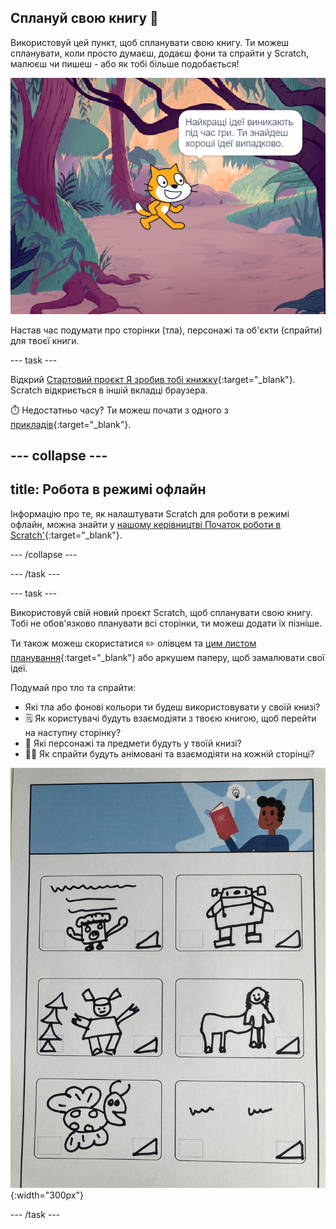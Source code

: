 ## Сплануй свою книгу 📔

Використовуй цей пункт, щоб спланувати свою книгу. Ти можеш спланувати, коли просто думаєш, додаєш фони та спрайти у Scratch, малюєш чи пишеш - або як тобі більше подобається!

![Сцена, яка демонструє думки спрайта, "Деякі з найкращих ідей приходять під час гри. Ти знайдеш хороші ідеї випадково."](images/best-ideas.png)

Настав час подумати про сторінки (тла), персонажі та об'єкти (спрайти) для твоєї книги.

--- task ---

Відкрий [Стартовий проєкт Я зробив тобі книжку](https://scratch.mit.edu/projects/582223042/editor){:target="_blank"}. Scratch відкриється в іншій вкладці браузера.

⏱️ Недостатньо часу? Ти можеш почати з одного з [прикладів](https://scratch.mit.edu/studios/29082370){:target="_blank"}.

--- collapse ---
---
title: Робота в режимі офлайн
---

Інформацію про те, як налаштувати Scratch для роботи в режимі офлайн, можна знайти у [нашому керівництві Початок роботи в Scratch'](https://projects.raspberrypi.org/uk-UA/projects/getting-started-scratch){:target="_blank"}.

--- /collapse ---

--- /task ---

--- task ---

Використовуй свій новий проєкт Scratch, щоб спланувати свою книгу. Тобі не обов'язково планувати всі сторінки, ти можеш додати їх пізніше.

Ти також можеш скористатися ✏️ олівцем та [цим листом планування](resources/i-made-a-book-worksheet.pdf){:target="_blank"} або аркушем паперу, щоб замалювати свої ідеї.

Подумай про тло та спрайти:
- Які тла або фонові кольори ти будеш використовувати у своїй книзі?
- 🗒️ Як користувачі будуть взаємодіяти з твоєю книгою, щоб перейти на наступну сторінку?
- 🦁 Які персонажі та предмети будуть у твоїй книзі?
- 🏃‍♀️ Як спрайти будуть анімовані та взаємодіяти на кожній сторінці?

![Приклад заповненого дитиною аркуша планування, який можна завантажити. Намальовані від руки шість прямокутників на сторінці.](images/design-example.jpg){:width="300px"}

--- /task ---
